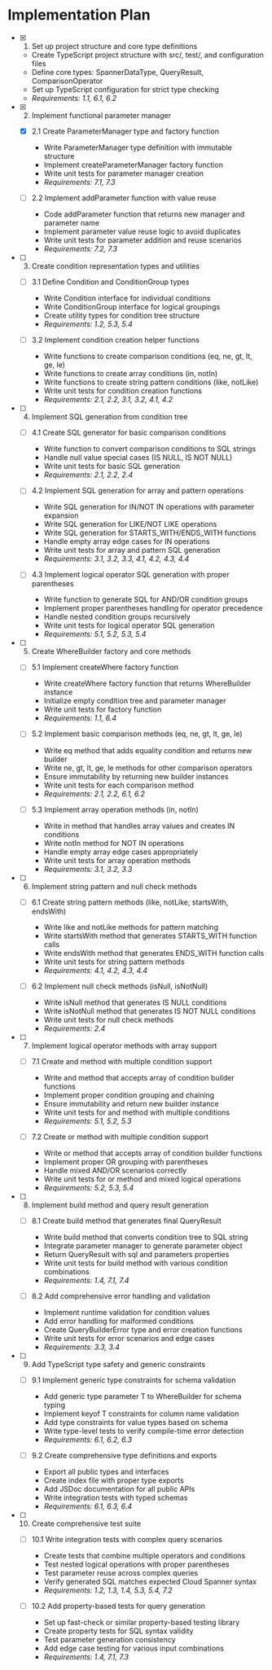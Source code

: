# Implementation Plan

- [x] 1. Set up project structure and core type definitions

  - Create TypeScript project structure with src/, test/, and configuration files
  - Define core types: SpannerDataType, QueryResult, ComparisonOperator
  - Set up TypeScript configuration for strict type checking
  - _Requirements: 1.1, 6.1, 6.2_

- [x] 2. Implement functional parameter manager

  - [x] 2.1 Create ParameterManager type and factory function

    - Write ParameterManager type definition with immutable structure
    - Implement createParameterManager factory function
    - Write unit tests for parameter manager creation
    - _Requirements: 7.1, 7.3_

  - [ ] 2.2 Implement addParameter function with value reuse
    - Code addParameter function that returns new manager and parameter name
    - Implement parameter value reuse logic to avoid duplicates
    - Write unit tests for parameter addition and reuse scenarios
    - _Requirements: 7.2, 7.3_

- [ ] 3. Create condition representation types and utilities

  - [ ] 3.1 Define Condition and ConditionGroup types

    - Write Condition interface for individual conditions
    - Write ConditionGroup interface for logical groupings
    - Create utility types for condition tree structure
    - _Requirements: 1.2, 5.3, 5.4_

  - [ ] 3.2 Implement condition creation helper functions
    - Write functions to create comparison conditions (eq, ne, gt, lt, ge, le)
    - Write functions to create array conditions (in, notIn)
    - Write functions to create string pattern conditions (like, notLike)
    - Write unit tests for condition creation functions
    - _Requirements: 2.1, 2.2, 3.1, 3.2, 4.1, 4.2_

- [ ] 4. Implement SQL generation from condition tree

  - [ ] 4.1 Create SQL generator for basic comparison conditions

    - Write function to convert comparison conditions to SQL strings
    - Handle null value special cases (IS NULL, IS NOT NULL)
    - Write unit tests for basic SQL generation
    - _Requirements: 2.1, 2.2, 2.4_

  - [ ] 4.2 Implement SQL generation for array and pattern operations

    - Write SQL generation for IN/NOT IN operations with parameter expansion
    - Write SQL generation for LIKE/NOT LIKE operations
    - Write SQL generation for STARTS_WITH/ENDS_WITH functions
    - Handle empty array edge cases for IN operations
    - Write unit tests for array and pattern SQL generation
    - _Requirements: 3.1, 3.2, 3.3, 4.1, 4.2, 4.3, 4.4_

  - [ ] 4.3 Implement logical operator SQL generation with proper parentheses
    - Write function to generate SQL for AND/OR condition groups
    - Implement proper parentheses handling for operator precedence
    - Handle nested condition groups recursively
    - Write unit tests for logical operator SQL generation
    - _Requirements: 5.1, 5.2, 5.3, 5.4_

- [ ] 5. Create WhereBuilder factory and core methods

  - [ ] 5.1 Implement createWhere factory function

    - Write createWhere factory function that returns WhereBuilder instance
    - Initialize empty condition tree and parameter manager
    - Write unit tests for factory function
    - _Requirements: 1.1, 6.4_

  - [ ] 5.2 Implement basic comparison methods (eq, ne, gt, lt, ge, le)

    - Write eq method that adds equality condition and returns new builder
    - Write ne, gt, lt, ge, le methods for other comparison operators
    - Ensure immutability by returning new builder instances
    - Write unit tests for each comparison method
    - _Requirements: 2.1, 2.2, 6.1, 6.2_

  - [ ] 5.3 Implement array operation methods (in, notIn)
    - Write in method that handles array values and creates IN conditions
    - Write notIn method for NOT IN operations
    - Handle empty array edge cases appropriately
    - Write unit tests for array operation methods
    - _Requirements: 3.1, 3.2, 3.3_

- [ ] 6. Implement string pattern and null check methods

  - [ ] 6.1 Create string pattern methods (like, notLike, startsWith, endsWith)

    - Write like and notLike methods for pattern matching
    - Write startsWith method that generates STARTS_WITH function calls
    - Write endsWith method that generates ENDS_WITH function calls
    - Write unit tests for string pattern methods
    - _Requirements: 4.1, 4.2, 4.3, 4.4_

  - [ ] 6.2 Implement null check methods (isNull, isNotNull)
    - Write isNull method that generates IS NULL conditions
    - Write isNotNull method that generates IS NOT NULL conditions
    - Write unit tests for null check methods
    - _Requirements: 2.4_

- [ ] 7. Implement logical operator methods with array support

  - [ ] 7.1 Create and method with multiple condition support

    - Write and method that accepts array of condition builder functions
    - Implement proper condition grouping and chaining
    - Ensure immutability and return new builder instance
    - Write unit tests for and method with multiple conditions
    - _Requirements: 5.1, 5.2, 5.3_

  - [ ] 7.2 Create or method with multiple condition support
    - Write or method that accepts array of condition builder functions
    - Implement proper OR grouping with parentheses
    - Handle mixed AND/OR scenarios correctly
    - Write unit tests for or method and mixed logical operations
    - _Requirements: 5.2, 5.3, 5.4_

- [ ] 8. Implement build method and query result generation

  - [ ] 8.1 Create build method that generates final QueryResult

    - Write build method that converts condition tree to SQL string
    - Integrate parameter manager to generate parameter object
    - Return QueryResult with sql and parameters properties
    - Write unit tests for build method with various condition combinations
    - _Requirements: 1.4, 7.1, 7.4_

  - [ ] 8.2 Add comprehensive error handling and validation
    - Implement runtime validation for condition values
    - Add error handling for malformed conditions
    - Create QueryBuilderError type and error creation functions
    - Write unit tests for error scenarios and edge cases
    - _Requirements: 3.3, 3.4_

- [ ] 9. Add TypeScript type safety and generic constraints

  - [ ] 9.1 Implement generic type constraints for schema validation

    - Add generic type parameter T to WhereBuilder for schema typing
    - Implement keyof T constraints for column name validation
    - Add type constraints for value types based on schema
    - Write type-level tests to verify compile-time error detection
    - _Requirements: 6.1, 6.2, 6.3_

  - [ ] 9.2 Create comprehensive type definitions and exports
    - Export all public types and interfaces
    - Create index file with proper type exports
    - Add JSDoc documentation for all public APIs
    - Write integration tests with typed schemas
    - _Requirements: 6.1, 6.3, 6.4_

- [ ] 10. Create comprehensive test suite

  - [ ] 10.1 Write integration tests with complex query scenarios

    - Create tests that combine multiple operators and conditions
    - Test nested logical operations with proper parentheses
    - Test parameter reuse across complex queries
    - Verify generated SQL matches expected Cloud Spanner syntax
    - _Requirements: 1.2, 1.3, 1.4, 5.3, 5.4, 7.2_

  - [ ] 10.2 Add property-based tests for query generation
    - Set up fast-check or similar property-based testing library
    - Create property tests for SQL syntax validity
    - Test parameter generation consistency
    - Add edge case testing for various input combinations
    - _Requirements: 1.4, 7.1, 7.3_
